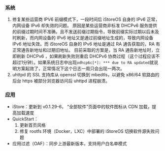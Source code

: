### 系统
1. 修复某些运营商 IPV6 前缀模式下，一段时间后 iStoreOS 自身的 IPv6 正常，内网设备 IPv6 却失效的问题。
   原因是某些运营商非标准 DHCPv6 服务提供的前缀过期时间不准确，且不发送前缀过期指令，导致前缀实际过期以后未及时刷新，而内网设备的 IPv6 地址又是通过前缀地址生成的，导致内网设备 IPv6 地址失效。而 iStoreOS 自身的 IPv6 地址是通过 RA 通告获取的，RA 有正常通告新地址和过期旧地址。
   目前采取的方案是，当 RA 通告新地址时，立即刷新 DHCPv6 ，如果刷新失败则重启 DHCPv6 协商过程（这个过程应该不超过1分钟）。如果系统日志中出现`odhcp6c[*]: *** due to RA updated`就说明方案起效了，正常情况下这个日志一周只会出现一两次。
2. uhttpd 的 SSL 支持库从 openssl 切换到 mbedtls，以避免 x86/64 软路由的后台 https 被部分浏览器访问后 uhttpd 进程崩溃。 

### 应用
* iStore：更新到 v0.1.29-6， “全部软件”页面中的软件图标从 CDN 加载，提高加载速度
* QuickStart：
  1. 更新首页风格
  2. 修复 rootfs 环境（Docker，LXC）中部署的 iStoreOS 切换软件源失败问题
* 应用过滤（OAF）：同步上游最新版本，支持用户白名单模式
